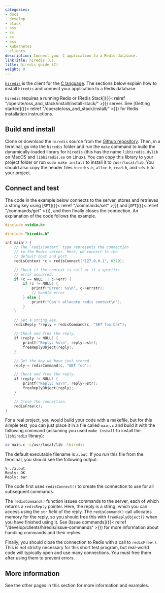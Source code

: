 ```yaml
---
categories:
- docs
- develop
- stack
- oss
- rs
- rc
- oss
- kubernetes
- clients
description: Connect your C application to a Redis database.
linkTitle: hiredis (C)
title: hiredis guide (C)
weight: 9
---
```


[`hiredis`](https://github.com/redis/hiredis) is the client for the
[C language](https://en.wikipedia.org/wiki/C_(programming_language)).
The sections below explain how to install `hiredis` and connect your application
to a Redis database.

`hiredis` requires a running Redis or [Redis Stack]({{< relref "/operate/oss_and_stack/install/install-stack/" >}}) server. See [Getting started]({{< relref "/operate/oss_and_stack/install/" >}}) for Redis installation instructions.

## Build and install

Clone or download the `hiredis` source from the [Github repository](https://github.com/redis/hiredis).
Then, in a terminal, go into the `hiredis` folder and run the `make` command to build
the dynamically-loaded library for `hiredis` (this has the name `libhiredis.dylib` on
MacOS and `libhiredis.so` on Linux). You can copy this library to your
project folder or run `sudo make install` to install it to `/usr/local/lib`.
You should also copy the header files `hiredis.h`, `alloc.h`, `read.h`, and
`sds.h` to your project.

## Connect and test

The code in the example below connects to the server, stores and retrieves
a string key using [`SET`]({{< relref "/commands/set" >}}) and
[`GET`]({{< relref "/commands/get" >}}), and then finally closes the
connection. An explanation of the code follows the example.

```c
#include <stdio.h>

#include "hiredis.h"

int main() {
    // The `redisContext` type represents the connection
    // to the Redis server. Here, we connect to the
    // default host and port.
    redisContext *c = redisConnect("127.0.0.1", 6379);

    // Check if the context is null or if a specific
    // error occurred.
    if (c == NULL || c->err) {
        if (c != NULL) {
            printf("Error: %s\n", c->errstr);
            // handle error
        } else {
            printf("Can't allocate redis context\n");
        }
    }

    // Set a string key.
    redisReply *reply = redisCommand(c, "SET foo bar");

    // Check and free the reply.
    if (reply != NULL) {
        printf("Reply: %s\n", reply->str);
        freeReplyObject(reply);
    }

    // Get the key we have just stored.
    reply = redisCommand(c, "GET foo");

    // Check and free the reply.
    if (reply != NULL) {
        printf("Reply: %s\n", reply->str);
        freeReplyObject(reply);
    }

    // Close the connection.
    redisFree(c);
}
```

For a real project, you would build your code with a makefile, but for
this simple test, you can just place it in a file called `main.c` and
build it with the following command (assuming you used `make install` to
install the `libhiredis` library):

```bash
cc main.c -L/usr/local/lib -lhiredis
```

The default executable filename is `a.out`. If you run this file from
the terminal, you should see the following output:

```
% ./a.out                             
Reply: OK
Reply: bar
```

The code first uses `redisConnect()` to create the connection to
use for all subsequent commands.

The `redisCommand()` function
issues commands to the server, each of which returns a
`redisReply` pointer. Here, the reply is a string, which you can
access using the `str` field of the reply. The `redisCommand()`
call allocates memory for the reply, so you should free this
with `freeReplyObject()` when you have finished using it.
See [Issue commands]({{< relref "/develop/clients/hiredis/issue-commands" >}}) for more information about 
handling commands and their replies.

Finally, you should close the connection to Redis with a
call to `redisFree()`. This is not strictly necessary
for this short test program, but real-world code will typically
open and use many connections. You must free them after using them
to prevent errors.

## More information

See the other pages in this section for more information and examples.
